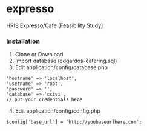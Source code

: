 # expresso
HRIS Expresso/Cafe (Feasibility Study)

### Installation
1. Clone or Download
2. Import database (edgardos-catering.sql)
3. Edit application/config/database.php
```
'hostname' => 'localhost',
'username' => 'root',
'password' => '',
'database' => 'ccivi',
// put your credentials here
```
4. Edit application/config/config.php
```
$config['base_url'] = 'http://youbaseurlhere.com';
```
